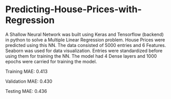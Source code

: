 # Predicting-House-Prices-with-Regression

A Shallow Neural Network was built using Keras and Tensorflow (backend) in python to solve a Multiple Linear Regression problem. House Prices were predicted using this NN. The data consisted of 5000 entries and 6 Features. Seaborn was used for data visualization. Entries were standardized before using them for training the NN. The model had 4 Dense layers and 1000 epochs were carried for training the model.

Training MAE: 0.413

Validation MAE: 0.430

Testing MAE: 0.436
